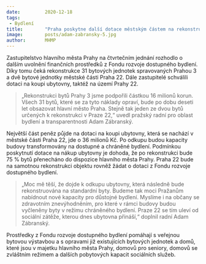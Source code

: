 ```yaml
---
date:         2020-12-18
tags:         
 - Bydlení
title:        "Praha poskytne další dotace městským částem na rekonstrukce bytových jednotek a odkup ubytovny"
image: 	      posts/adam-zabransky-5.jpg
author:       MHMP
---
```

 
Zastupitelstvo hlavního města Prahy na čtvrtečním jednání rozhodlo o dalším uvolnění finančních prostředků z Fondu rozvoje dostupného bydlení. Díky tomu čeká rekonstrukce 31 bytových jednotek spravovaných Prahou 3 a dvě bytové jednotky městské části Praha 22. Dále zastupitelé schválili dotaci na koupi ubytovny, taktéž na území Prahy 22.

> „Rekonstrukci bytů Prahy 3 jsme podpořili částkou 16 milionů korun. Všech 31 bytů, které se za tyto náklady opraví, bude po dobu deseti let obsazovat hlavní město Praha. Stejně tak jeden ze dvou bytů určených k rekonstrukci v Praze 22,“ uvedl pražský radní pro oblast bydlení a transparentnosti Adam Zábranský.

Největší část peněz půjde na dotaci na koupi ubytovny, která se nachází v městské části Praha 22, jde o 36 milionů Kč. Po odkupu budou kapacity budovy transformovány na dostupné a chráněné bydlení. Podmínkou poskytnutí dotace na nákup ubytovny je dohoda, že po rekonstrukci bude 75 % bytů přenecháno do dispozice hlavního města Prahy. Praha 22 bude na samotnou rekonstrukci objektu rovněž žádat o dotaci z Fondu rozvoje dostupného bydlení.

> „Moc mě těší, že dojde k odkupu ubytovny, která následně bude rekonstruována na standardní byty. Budeme tak moci Pražanům nabídnout nové kapacity pro důstojné bydlení. Myslíme i na občany se zdravotním znevýhodněním, pro které v rámci budovy budou vyčleněny byty v režimu chráněného bydlení. Praze 22 se tím uleví od sociální zátěže, kterou dnes ubytovna přináší,“ doplnil radní Adam Zábranský.

Prostředky z Fondu rozvoje dostupného bydlení pomáhají s veřejnou bytovou výstavbou a s opravami již existujících bytových jednotek a domů, které jsou v majetku hlavního města Prahy, domovů pro seniory, domovů se zvláštním režimem a dalších pobytových kapacit sociálních služeb.
